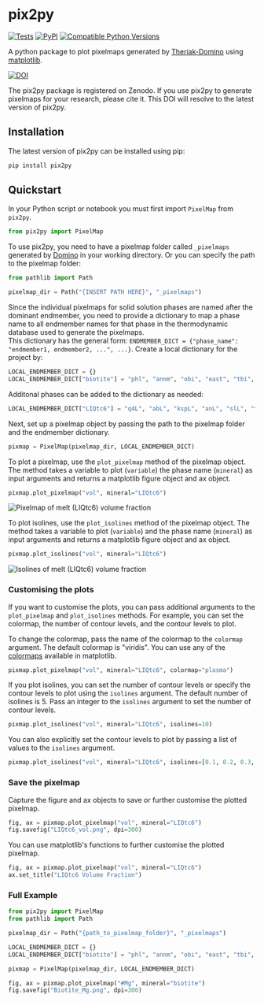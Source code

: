 # pix2py

[![Tests](https://github.com/Philipsite/pix2py/actions/workflows/CI.yml/badge.svg?branch=main)](https://github.com/Philipsite/pix2py/actions/workflows/CI.yml)
[![PyPI](https://img.shields.io/pypi/v/pix2py.svg?style=flat)](https://pypi.python.org/pypi/pix2py)
[![Compatible Python Versions](https://img.shields.io/pypi/pyversions/pix2py.svg?style=flat)](https://pypi.python.org/pypi/pix2py/)

A python package to plot pixelmaps generated by [Theriak-Domino](https://github.com/Theriak-Domino) using [matplotlib](https://matplotlib.org/).


[![DOI](https://zenodo.org/badge/DOI/10.5281/zenodo.10844777.svg)](https://doi.org/10.5281/zenodo.10844777)

The pix2py package is registered on Zenodo. If you use pix2py to generate pixelmaps for your research, please cite it. This DOI will resolve to the latest version of pix2py.

## Installation

The latest version of pix2py can be installed using pip:

```bash
pip install pix2py
```

## Quickstart

In your Python script or notebook you must first import ```PixelMap``` from ```pix2py```.

```python
from pix2py import PixelMap
```

To use pix2py, you need to have a pixelmap folder called ```_pixelmaps``` generated by [Domino](https://github.com/Theriak-Domino) in your working directory. Or you can specify the path to the pixelmap folder:

```python
from pathlib import Path

pixelmap_dir = Path("{INSERT PATH HERE}", "_pixelmaps")
```

Since the individual pixelmaps for solid solution phases are named after the dominant endmember, you need to provide a dictionary to map a phase name to all endmember names for that phase in the thermodynamic database used to generate the pixelmaps.\
This dictionary has the general form:
```ENDMEMBER_DICT = {"phase_name": "endmember1, endmember2, ...", ...}```. Create a local dictionary for the project by:

```python
LOCAL_ENDMEMBER_DICT = {}
LOCAL_ENDMEMBER_DICT["biotite"] = "phl", "annm", "obi", "east", "tbi", "fbi", "mnbi"
```
Additonal phases can be added to the dictionary as needed:

```python
LOCAL_ENDMEMBER_DICT["LIQtc6"] = "q4L", "abL", "kspL", "anL", "slL", "fo2L", "fa2L", "h2oL"
```

Next, set up a pixelmap object by passing the path to the pixelmap folder and the endmember dictionary.

```python
pixmap = PixelMap(pixelmap_dir, LOCAL_ENDMEMBER_DICT)
```

To plot a pixelmap, use the ```plot_pixelmap``` method of the pixelmap object. The method takes a variable to plot (```variable```) the phase name (```mineral```) as input arguments and returns a matplotlib figure object and ax object.

```python
pixmap.plot_pixelmap("vol", mineral="LIQtc6")
```
![Pixelmap of melt (LIQtc6) volume fraction](assets/LIQtc6_vol.png "Pixelmap of melt (LIQtc6) volume fraction")

To plot isolines, use the ```plot_isolines``` method of the pixelmap object. The method takes a variable to plot (```variable```) and the phase name (```mineral```) as input arguments and returns a matplotlib figure object and ax object.

```python
pixmap.plot_isolines("vol", mineral="LIQtc6")
```

![Isolines of melt (LIQtc6) volume fraction](assets/LIQtc6_vol_isolines.png "Isolines of melt (LIQtc6) volume fraction")

### Customising the plots
If you want to customise the plots, you can pass additional arguments to the ```plot_pixelmap``` and ```plot_isolines``` methods. For example, you can set the colormap, the number of contour levels, and the contour levels to plot.

To change the colormap, pass the name of the colormap to the ```colormap``` argument. The default colormap is "viridis". You can use any of the [colormaps](https://matplotlib.org/stable/users/explain/colors/colormaps.html) available in matplotlib.
```python
pixmap.plot_pixelmap("vol", mineral="LIQtc6", colormap="plasma")
```
If you plot isolines, you can set the number of contour levels or specify the contour levels to plot using the ```isolines``` argument. The default number of isolines is 5. Pass an integer to the ```isolines``` argument to set the number of contour levels.
```python
pixmap.plot_isolines("vol", mineral="LIQtc6", isolines=10)
```
You can also explicitly set the contour levels to plot by passing a list of values to the ```isolines``` argument.
```python
pixmap.plot_isolines("vol", mineral="LIQtc6", isolines=[0.1, 0.2, 0.3, 0.4, 0.5])
```

### Save the pixelmap
Capture the figure and ax objects to save or further customise the plotted pixelmap.

```python
fig, ax = pixmap.plot_pixelmap("vol", mineral="LIQtc6")
fig.savefig("LIQtc6_vol.png", dpi=300)
```
You can use matplotlib's functions to further customise the plotted pixelmap.

```python
fig, ax = pixmap.plot_pixelmap("vol", mineral="LIQtc6")
ax.set_title("LIQtc6 Volume Fraction")
```

### Full Example

```python
from pix2py import PixelMap
from pathlib import Path

pixelmap_dir = Path("{path_to_pixelmap_folder}", "_pixelmaps")

LOCAL_ENDMEMBER_DICT = {}
LOCAL_ENDMEMBER_DICT["biotite"] = "phl", "annm", "obi", "east", "tbi", "fbi", "mnbi"

pixmap = PixelMap(pixelmap_dir, LOCAL_ENDMEMBER_DICT)

fig, ax = pixmap.plot_pixelmap("#Mg", mineral="biotite")
fig.savefig("Biotite_Mg.png", dpi=300)
```
